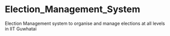 # Election_Management_System
Election Management system to organise and manage elections at all levels in IIT Guwhatai

